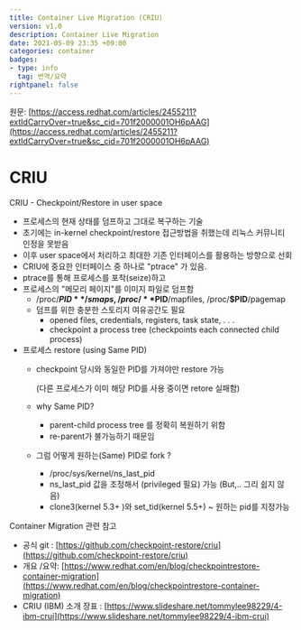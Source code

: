 ```yaml
---
title: Container Live Migration (CRIU)
version: v1.0
description: Container Live Migration
date: 2021-05-09 23:35 +09:00
categories: container
badges:
- type: info
  tag: 번역/요약
rightpanel: false
---
```

<!--more-->
원문: [https://access.redhat.com/articles/2455211?extIdCarryOver=true&sc_cid=701f2000001OH6pAAG](https://access.redhat.com/articles/2455211?extIdCarryOver=true&sc_cid=701f2000001OH6pAAG)

# CRIU

CRIU - Checkpoint/Restore in user space  
- 프로세스의 현재 상태를 덤프하고 그대로 복구하는 기술
- 초기에는 in-kernel checkpoint/restore 접근방법을 취했는데 리눅스 커뮤니티 인정을 못받음
- 이후 user space에서 처리하고 최대한 기존 인터페이스를 활용하는 방향으로 선회 
- CRIU에 중요한 인터페이스 중 하나로 "ptrace" 가 있음.
- ptrace를 통해 프로세스를 포착(seize)하고
- 프로세스의 "메모리 페이지"를 이미지 파일로 덤프함
    - /proc/**$PID**/smaps, /proc/**$PID**/mapfiles, /proc/**$PID**/pagemap
    - 덤프를 위한 충분한 스토리지 여유공간도 필요
        - opened files, credentials, registers, task state, . . .
        - checkpoint a process tree (checkpoints each connected child process)
- 프로세스 restore (using Same PID)
    - checkpoint 당시와 동일한 PID를 가져야만 restore 가능

        (다른 프로세스가 이미 해당 PID를 사용 중이면 retore 실패함)

    - why Same PID?
        - parent-child process tree 를 정확히 복원하기 위함
        - re-parent가 불가능하기 때문임
    - 그럼 어떻게 원하는(Same) PID로 fork ?
        - /proc/sys/kernel/ns_last_pid
        - ns_last_pid 값을 조정해서 (privileged 필요) 가능 (But,.. 그리 쉽지 않음)
        - clone3(kernel 5.3+ )와 set_tid(kernel 5.5+) ~ 원하는 pid를 지정가능

Container Migration 관련 참고

- 공식 git : [https://github.com/checkpoint-restore/criu](https://github.com/checkpoint-restore/criu)
- 개요 /요약: [https://www.redhat.com/en/blog/checkpointrestore-container-migration](https://www.redhat.com/en/blog/checkpointrestore-container-migration)
- CRIU (IBM) 소개 장표 : [https://www.slideshare.net/tommylee98229/4-ibm-crui](https://www.slideshare.net/tommylee98229/4-ibm-crui)